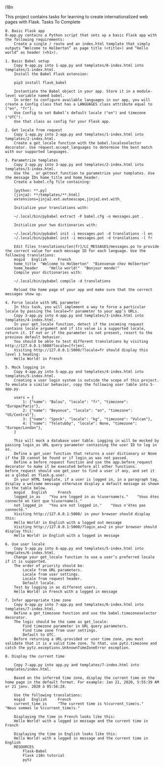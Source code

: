 i18n

This project contains tasks for learning to create internationalized web pages with Flask.
Tasks To Complete

    0. Basic Flask app
    0-app.py contains a Python script that sets up a basic Flask app with the following requirements:
        Create a single / route and an index.html template that simply outputs “Welcome to Holberton” as page title (<title>) and “Hello world” as header (<h1>).

    1. Basic Babel setup
        Copy 0-app.py into 1-app.py and templates/0-index.html into templates/1-index.html.
        Install the Babel Flask extension:

        pip3 install flask_babel

        Instantiate the Babel object in your app. Store it in a module-level variable named babel.
        In order to configure available languages in our app, you will create a Config class that has a LANGUAGES class attribute equal to ["en", "fr"].
        Use Config to set Babel’s default locale ("en") and timezone ("UTC").
        Use that class as config for your Flask app.

    2. Get locale from request
        Copy 1-app.py into 2-app.py and templates/1-index.html into templates/2-index.html.
        Create a get_locale function with the babel.localeselector decorator. Use request.accept_languages to determine the best match with our supported languages.

    3. Parametrize templates
        Copy 2-app.py into 3-app.py and templates/2-index.html into templates/3-index.html.
        Use the _ or gettext function to parametrize your templates. Use the message IDs home_title and home_header.
        Create a babel.cfg file containing:

        [python: **.py]
        [jinja2: **/templates/**.html]
        extensions=jinja2.ext.autoescape,jinja2.ext.with_

        Initialize your translations with:

        ~/.local/bin/pybabel extract -F babel.cfg -o messages.pot .

        Initialize your two dictionaries with:

        ~/.local/bin/pybabel init -i messages.pot -d translations -l en
        ~/.local/bin/pybabel init -i messages.pot -d translations -l fr

        Edit files translations/[en|fr]/LC_MESSAGES/messages.po to provide the correct value for each message ID for each language. Use the following translations:
        msgid 	English 	French
        home_title 	"Welcome to Holberton" 	"Bienvenue chez Holberton"
        home_header 	"Hello world!" 	"Bonjour monde!"
        Compile your dictionaries with:

        ~/.local/bin/pybabel compile -d translations

        Reload the home page of your app and make sure that the correct messages show up.

    4. Force locale with URL parameter
        In this task, you will implement a way to force a particular locale by passing the locale=fr parameter to your app’s URLs.
        Copy 3-app.py into 4-app.py and templates/3-index.html into templates/4-index.html.
        In your get_locale function, detect if the incoming request contains locale argument and if its value is a supported locale, return it. If not or if the parameter is not present, resort to the previous default behavior.
        You should be able to test different translations by visiting http://127.0.0.1:5000?locale=[fr|en].
        Visiting http://127.0.0.1:5000/?locale=fr should display this level 1 heading:
        Hello World! in French

    5. Mock logging in
        Copy 4-app.py into 5-app.py and templates/4-index.html into templates/5-index.html.
        Creating a user login system is outside the scope of this project. To emulate a similar behavior, copy the following user table into 5-app.py.

        users = {
            1: {"name": "Balou", "locale": "fr", "timezone": "Europe/Paris"},
            2: {"name": "Beyonce", "locale": "en", "timezone": "US/Central"},
            3: {"name": "Spock", "locale": "kg", "timezone": "Vulcan"},
            4: {"name": "Teletubby", "locale": None, "timezone": "Europe/London"},
        }

        This will mock a database user table. Logging in will be mocked by passing login_as URL query parameter containing the user ID to log in as.
        Define a get_user function that returns a user dictionary or None if the ID cannot be found or if login_as was not passed.
        Define a before_request function and use the app.before_request decorator to make it be executed before all other functions. before_request should use get_user to find a user if any, and set it as a global on flask.g.user.
        In your HTML template, if a user is logged in, in a paragraph tag, display a welcome message otherwise display a default message as shown in the table below.
        msgid 	English 	French
        logged_in_as 	"You are logged in as %(username)s." 	"Vous êtes connecté en tant que %(username)s."
        not_logged_in 	"You are not logged in." 	"Vous n'êtes pas connecté."
        Visiting http://127.0.0.1:5000/ in your browser should display this:
        Hello World! in English with a logged out message
        Visiting http://127.0.0.1:5000/?login_as=2 in your browser should display this:
        Hello World! in English with a logged in message

    6. Use user locale
        Copy 5-app.py into 6-app.py and templates/5-index.html into templates/6-index.html.
        Change your get_locale function to use a user’s preferred locale if it is supported.
        The order of priority should be:
            Locale from URL parameters.
            Locale from user settings.
            Locale from request header.
            Default locale.
        Test by logging in as different users.
        Hello World! in French with a logged in message

    7. Infer appropriate time zone
        Copy 6-app.py into 7-app.py and templates/6-index.html into templates/7-index.html.
        Define a get_timezone function and use the babel.timezoneselector decorator.
        The logic should be the same as get_locale:
            Find timezone parameter in URL query parameters.
            Find time zone from user settings.
            Default to UTC.
        Before returning a URL-provided or user time zone, you must validate that it is a valid time zone. To that, use pytz.timezone and catch the pytz.exceptions.UnknownTimeZoneError exception.

    8. Display the current time

        Copy 7-app.py into app.py and templates/7-index.html into templates/index.html.

        Based on the inferred time zone, display the current time on the home page in the default format. For example: Jan 21, 2020, 5:55:39 AM or 21 janv. 2020 à 05:56:28.

        Use the following translations:
        msgid 	English 	French
        current_time_is 	"The current time is %(current_time)s." 	"Nous sommes le %(current_time)s."

        Displaying the time in French looks like this:
        Hello World! with a logged in message and the current time in French

        Displaying the time in English looks like this:
        Hello World! with a logged in message and the current time in English
        RESOURCES
            Flask-Babel
            Flask i18n tutorial
            pytz


